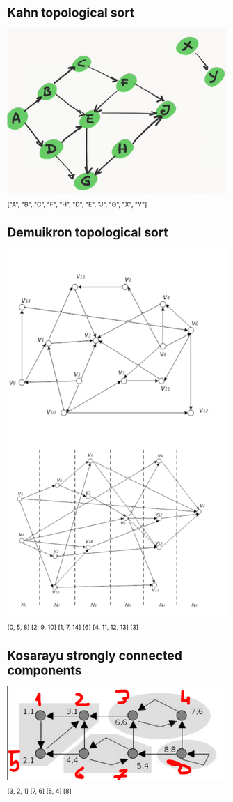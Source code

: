 # Kahn topological sort

![ ](https://github.com/letov/data-structures-and-algorithms-course/blob/main/20-topological-sort-SCC/images/1.png?raw=true)

["A", "B", "C", "F", "H", "D", "E", "J", "G", "X", "Y"]

# Demuikron topological sort

![ ](https://github.com/letov/data-structures-and-algorithms-course/blob/main/20-topological-sort-SCC/images/2.png?raw=true)
![ ](https://github.com/letov/data-structures-and-algorithms-course/blob/main/20-topological-sort-SCC/images/3.png?raw=true)

[0, 5, 8]
[2, 9, 10]
[1, 7, 14]
[6]
[4, 11, 12, 13]
[3]

# Kosarayu strongly connected components

![ ](https://github.com/letov/data-structures-and-algorithms-course/blob/main/20-topological-sort-SCC/images/5.png?raw=true)

[3, 2, 1]
[7, 6]
[5, 4]
[8]
